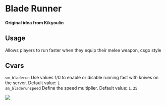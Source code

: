 # Blade Runner  

#### Original idea from Kikyoulin  

## Usage  

Allows players to run faster when they equip their melee weapon, csgo style  

## Cvars  

`sm_bladerun` Use values 1/0 to enable or disable running fast with knives on the server. Default value: `1`  
`sm_bladerunspeed` Define the speed multiplier. Default value: `1.25`  

<img src="https://theta.goatcounter.com/count?p=/test-img">
